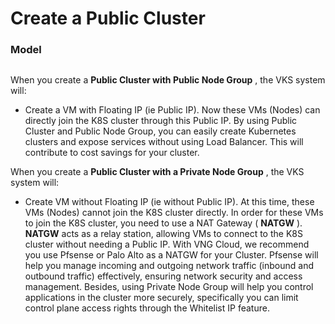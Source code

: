 # Create a Public Cluster

### **Model** <a href="#model" id="model"></a>

<figure><img src="https://docs.vngcloud.vn/~gitbook/image?url=https%3A%2F%2F3672463924-files.gitbook.io%2F%7E%2Ffiles%2Fv0%2Fb%2Fgitbook-x-prod.appspot.com%2Fo%2Fspaces%252FB0NrrrdJdpYOYzRkbWp5%252Fuploads%252Fvbnmi3cReXehXboTd85R%252Fimage.png%3Falt%3Dmedia%26token%3D618fbb97-4bd7-4612-be3a-0e6d3ea40021&#x26;width=768&#x26;dpr=4&#x26;quality=100&#x26;sign=9119e8dd&#x26;sv=1" alt=""><figcaption></figcaption></figure>

When you create a **Public Cluster with Public Node Group** , the VKS system will:

* Create a VM with Floating IP (ie Public IP). Now these VMs (Nodes) can directly join the K8S cluster through this Public IP. By using Public Cluster and Public Node Group, you can easily create Kubernetes clusters and expose services without using Load Balancer. This will contribute to cost savings for your cluster.

When you create a **Public Cluster with a Private Node Group** , the VKS system will:

* Create VM without Floating IP (ie without Public IP). At this time, these VMs (Nodes) cannot join the K8S cluster directly. In order for these VMs to join the K8S cluster, you need to use a NAT Gateway ( **NATGW** ). **NATGW** acts as a relay station, allowing VMs to connect to the K8S cluster without needing a Public IP. With VNG Cloud, we recommend you use Pfsense or Palo Alto as a NATGW for your Cluster. Pfsense will help you manage incoming and outgoing network traffic (inbound and outbound traffic) effectively, ensuring network security and access management. Besides, using Private Node Group will help you control applications in the cluster more securely, specifically you can limit control plane access rights through the Whitelist IP feature.
